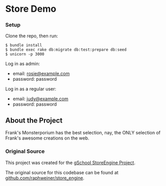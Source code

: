 # Store Demo

### Setup

Clone the repo, then run:

```plain
$ bundle install
$ bundle exec rake db:migrate db:test:prepare db:seed
$ unicorn -p 3000
```

Log in as admin:

* email: rosie@example.com
* password: password

Log in as a regular user:

* email: judy@example.com
* password: password

## About the Project

Frank's Monsterporium has the best selection, nay, the ONLY selection of Frank's awesome creations on the web.

### Original Source

This project was created for the [gSchool StoreEngine Project](http://tutorials.jumpstartlab.com/projects/store_engine.html).

The original source for this codebase can be found at [github.com/raphweiner/store_engine](https://github.com/raphweiner/store_engine).

